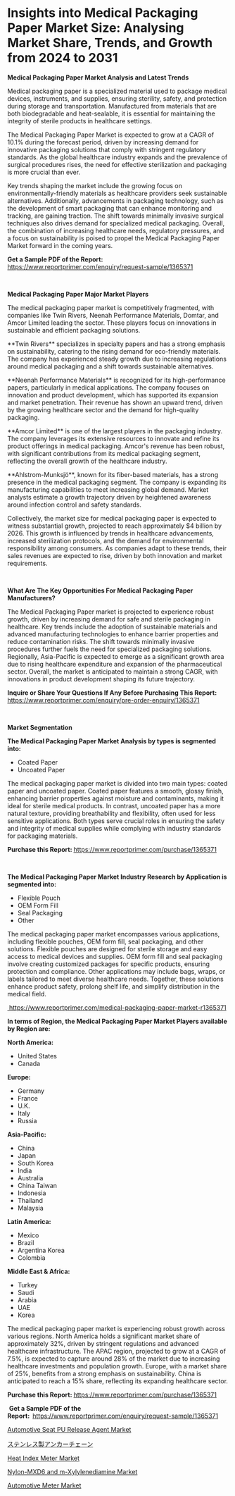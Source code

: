 <p><h1>Insights into Medical Packaging Paper Market Size: Analysing Market Share, Trends, and Growth from 2024 to 2031</h1></p><p><strong>Medical Packaging Paper Market Analysis and Latest Trends</strong></p>
<p><p>Medical packaging paper is a specialized material used to package medical devices, instruments, and supplies, ensuring sterility, safety, and protection during storage and transportation. Manufactured from materials that are both biodegradable and heat-sealable, it is essential for maintaining the integrity of sterile products in healthcare settings.</p><p>The Medical Packaging Paper Market is expected to grow at a CAGR of 10.1% during the forecast period, driven by increasing demand for innovative packaging solutions that comply with stringent regulatory standards. As the global healthcare industry expands and the prevalence of surgical procedures rises, the need for effective sterilization and packaging is more crucial than ever. </p><p>Key trends shaping the market include the growing focus on environmentally-friendly materials as healthcare providers seek sustainable alternatives. Additionally, advancements in packaging technology, such as the development of smart packaging that can enhance monitoring and tracking, are gaining traction. The shift towards minimally invasive surgical techniques also drives demand for specialized medical packaging. Overall, the combination of increasing healthcare needs, regulatory pressures, and a focus on sustainability is poised to propel the Medical Packaging Paper Market forward in the coming years.</p></p>
<p><strong>Get a Sample PDF of the Report:&nbsp;</strong> <a href="https://www.reportprimer.com/enquiry/request-sample/1365371">https://www.reportprimer.com/enquiry/request-sample/1365371</a></p>
<p>&nbsp;</p>
<p><strong>Medical Packaging Paper Major Market Players</strong></p>
<p><p>The medical packaging paper market is competitively fragmented, with companies like Twin Rivers, Neenah Performance Materials, Domtar, and Amcor Limited leading the sector. These players focus on innovations in sustainable and efficient packaging solutions.</p><p>**Twin Rivers** specializes in specialty papers and has a strong emphasis on sustainability, catering to the rising demand for eco-friendly materials. The company has experienced steady growth due to increasing regulations around medical packaging and a shift towards sustainable alternatives.</p><p>**Neenah Performance Materials** is recognized for its high-performance papers, particularly in medical applications. The company focuses on innovation and product development, which has supported its expansion and market penetration. Their revenue has shown an upward trend, driven by the growing healthcare sector and the demand for high-quality packaging.</p><p>**Amcor Limited** is one of the largest players in the packaging industry. The company leverages its extensive resources to innovate and refine its product offerings in medical packaging. Amcor's revenue has been robust, with significant contributions from its medical packaging segment, reflecting the overall growth of the healthcare industry.</p><p>**Ahlstrom-Munksjö**, known for its fiber-based materials, has a strong presence in the medical packaging segment. The company is expanding its manufacturing capabilities to meet increasing global demand. Market analysts estimate a growth trajectory driven by heightened awareness around infection control and safety standards.</p><p>Collectively, the market size for medical packaging paper is expected to witness substantial growth, projected to reach approximately $4 billion by 2026. This growth is influenced by trends in healthcare advancements, increased sterilization protocols, and the demand for environmental responsibility among consumers. As companies adapt to these trends, their sales revenues are expected to rise, driven by both innovation and market requirements.</p></p>
<p>&nbsp;</p>
<p><strong>What Are The Key Opportunities For Medical Packaging Paper Manufacturers?</strong></p>
<p><p>The Medical Packaging Paper market is projected to experience robust growth, driven by increasing demand for safe and sterile packaging in healthcare. Key trends include the adoption of sustainable materials and advanced manufacturing technologies to enhance barrier properties and reduce contamination risks. The shift towards minimally invasive procedures further fuels the need for specialized packaging solutions. Regionally, Asia-Pacific is expected to emerge as a significant growth area due to rising healthcare expenditure and expansion of the pharmaceutical sector. Overall, the market is anticipated to maintain a strong CAGR, with innovations in product development shaping its future trajectory.</p></p>
<p><strong>Inquire or Share Your Questions If Any Before Purchasing This Report:</strong> <a href="https://www.reportprimer.com/enquiry/pre-order-enquiry/1365371">https://www.reportprimer.com/enquiry/pre-order-enquiry/1365371</a></p>
<p>&nbsp;</p>
<p><strong>Market Segmentation</strong></p>
<p><strong>The Medical Packaging Paper Market Analysis by types is segmented into:</strong></p>
<p><ul><li>Coated Paper</li><li>Uncoated Paper</li></ul></p>
<p><p>The medical packaging paper market is divided into two main types: coated paper and uncoated paper. Coated paper features a smooth, glossy finish, enhancing barrier properties against moisture and contaminants, making it ideal for sterile medical products. In contrast, uncoated paper has a more natural texture, providing breathability and flexibility, often used for less sensitive applications. Both types serve crucial roles in ensuring the safety and integrity of medical supplies while complying with industry standards for packaging materials.</p></p>
<p><strong>Purchase this Report:&nbsp;</strong><a href="https://www.reportprimer.com/purchase/1365371">https://www.reportprimer.com/purchase/1365371</a></p>
<p>&nbsp;</p>
<p><strong>The Medical Packaging Paper Market Industry Research by Application is segmented into:</strong></p>
<p><ul><li>Flexible Pouch</li><li>OEM Form Fill</li><li>Seal Packaging</li><li>Other</li></ul></p>
<p><p>The medical packaging paper market encompasses various applications, including flexible pouches, OEM form fill, seal packaging, and other solutions. Flexible pouches are designed for sterile storage and easy access to medical devices and supplies. OEM form fill and seal packaging involve creating customized packages for specific products, ensuring protection and compliance. Other applications may include bags, wraps, or labels tailored to meet diverse healthcare needs. Together, these solutions enhance product safety, prolong shelf life, and simplify distribution in the medical field.</p></p>
<p><a href="https://www.reportprimer.com/medical-packaging-paper-market-r1365371">&nbsp;https://www.reportprimer.com/medical-packaging-paper-market-r1365371</a></p>
<p><strong>In terms of Region, the Medical Packaging Paper Market Players available by Region are:</strong></p>
<p>
    <p> <strong> North America: </strong>
        <ul>
            <li>United States</li>
            <li>Canada</li>
        </ul>
        </p> 
    <p> <strong> Europe: </strong>
        <ul>
            <li>Germany</li>
            <li>France</li>
            <li>U.K.</li>
            <li>Italy</li>
            <li>Russia</li>
        </ul>
        </p> 
    <p> <strong> Asia-Pacific: </strong>
        <ul>
            <li>China</li>
            <li>Japan</li>
            <li>South Korea</li>
            <li>India</li>
            <li>Australia</li>
            <li>China Taiwan</li>
            <li>Indonesia</li>
            <li>Thailand</li>
            <li>Malaysia</li>
        </ul>
        </p> 
    <p> <strong> Latin America: </strong>
        <ul>
            <li>Mexico</li>
            <li>Brazil</li>
            <li>Argentina Korea</li>
            <li>Colombia</li>
        </ul>
        </p> 
    <p> <strong> Middle East & Africa: </strong>
        <ul>
            <li>Turkey</li>
            <li>Saudi</li>
            <li>Arabia</li>
            <li>UAE</li>
            <li>Korea</li>
        </ul>
    </p>
    </p>
<p><p>The medical packaging paper market is experiencing robust growth across various regions. North America holds a significant market share of approximately 32%, driven by stringent regulations and advanced healthcare infrastructure. The APAC region, projected to grow at a CAGR of 7.5%, is expected to capture around 28% of the market due to increasing healthcare investments and population growth. Europe, with a market share of 25%, benefits from a strong emphasis on sustainability. China is anticipated to reach a 15% share, reflecting its expanding healthcare sector.</p></p>
<p><strong>Purchase this Report: </strong><a href="https://www.reportprimer.com/purchase/1365371">https://www.reportprimer.com/purchase/1365371</a></p>
<p>&nbsp;<strong>Get a Sample PDF of the Report:&nbsp;&nbsp;</strong><a href="https://www.reportprimer.com/enquiry/request-sample/1365371">https://www.reportprimer.com/enquiry/request-sample/1365371</a></p>
<p><strong></strong></p>
<p><p><a href="https://issuu.com/reportprime-2/docs/automotive-seat-pu-release-agent-ma_f97d9c24561148">Automotive Seat PU Release Agent Market</a></p><p><a href="https://medium.com/@samleite85/%E3%82%B9%E3%83%86%E3%83%B3%E3%83%AC%E3%82%B9%E9%8B%BC%E3%82%A2%E3%83%B3%E3%82%AB%E3%83%BC%E9%8E%96%E5%B8%82%E5%A0%B4%E8%AA%BF%E6%9F%BB%E5%A0%B1%E5%91%8A%E6%9B%B8%E3%81%AB%E3%81%AF-2024%E5%B9%B4%E3%81%8B%E3%82%892031%E5%B9%B4%E3%81%BE%E3%81%A7%E3%81%AE10-5-%E3%81%AEcagr%E3%81%A7%E4%BA%88%E6%B8%AC%E3%81%95%E3%82%8C%E3%82%8B%E5%B8%82%E5%A0%B4%E8%A6%8F%E6%A8%A1-%E3%82%B7%E3%82%A7%E3%82%A2-%E6%88%90%E9%95%B7%E7%8E%87%E3%81%AB%E9%96%A2%E3%81%99%E3%82%8B%E5%88%86%E6%9E%90%E3%81%8C%E5%90%AB%E3%81%BE%E3%82%8C%E3%81%A6%E3%81%84%E3%81%BE%E3%81%99-f0f4f7d64864?postPublishedType=repub">ステンレス製アンカーチェーン</a></p><p><a href="https://www.linkedin.com/pulse/heat-index-meter-market-forecasts-trends-impact-analysis-2024-q6afc?trackingId=F55d%2FsEPRDm%2BmPNLvU61bA%3D%3D">Heat Index Meter Market</a></p><p><a href="https://issuu.com/reportprime-2/docs/nylon-mxd6-and-m-xylylenediamine-ma_e5d6802797653f">Nylon-MXD6 and m-Xylylenediamine Market</a></p><p><a href="https://www.linkedin.com/pulse/automotive-meter-market-growth-segmentation-regional-psmjc?trackingId=ZMtBeY1%2BSSOi9QQBqV0Zdg%3D%3D">Automotive Meter Market</a></p></p>